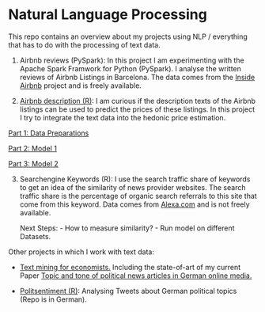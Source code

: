 # Natural Language Processing 

This repo contains an overview about my projects using NLP / everything that has to do with the processing of text data.

1. Airbnb reviews (PySpark): In this project I am experimenting with the Apache Spark Framwork for Python (PySpark). I analyse the written reviews of Airbnb Listings in Barcelona. The data comes from the [Inside Airbnb](http://insideairbnb.com/get-the-data.html) project and is freely available. 

2. [Airbnb description (R)](https://github.com/franziloew/airbnb_textmining): I am curious if the description texts of the Airbnb listings can be used to predict the prices of these listings. In this project I try to integrate the text data into the hedonic price estimation. 

[Part 1: Data Preparations](https://franziloew.github.io/airbnb_textmining/data_prep.html)

[Part 2: Model 1](https://franziloew.github.io/airbnb_textmining/linreg.html)

[Part 3: Model 2](https://franziloew.github.io/airbnb_textmining/linreg_text.html)


3. Searchengine Keywords (R): I use the search traffic share of keywords to get an idea of the similarity of news provider websites. The search traffic share is the percentage of organic search referrals to this site that come from this keyword. Data comes from [Alexa.com](https://www.alexa.com/) and is not freely available.

	Next Steps:
		- How to measure similarity?
		- Run model on different Datasets.

Other projects in which I work with text data: 

* [Text mining for economists.](https://github.com/franziloew/textmining/tree/gh-pages) Including the state-of-art of my current Paper [Topic and tone of political news articles in German online media.](https://franziloew.github.io/textmining/docs/04_Modelresults_50.html) 

* [Politsentiment (R)](https://github.com/franziloew/politsentiment): Analysing Tweets about German political topics (Repo is in German). 
